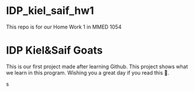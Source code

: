 # IDP_kiel_saif_hw1
This repo is for our Home Work 1 in MMED 1054

# IDP Kiel&Saif Goats 

This is our first project made after learning Github. This project shows what we learn in this program. Wishing you a great day if you read this 🦾.

s